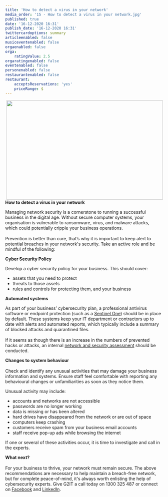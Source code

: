 ```yaml
---
title: 'How to detect a virus in your network'
media_order: '15 - How to detect a virus in your network.jpg'
published: true
date: '16-12-2020 16:31'
publish_date: '16-12-2020 16:31'
twittercardoptions: summary
articleenabled: false
musiceventenabled: false
orgaenabled: false
orga:
    ratingValue: 2.5
orgaratingenabled: false
eventenabled: false
personenabled: false
restaurantenabled: false
restaurant:
    acceptsReservations: 'yes'
    priceRange: $
---
```


<p><img style="float: right;" src="/blog/how-to-detect-a-virus/15%20-%20How%20to%20detect%20a%20virus%20in%20your%20network.jpg" alt="" width="500" height="318" /></p>
<p><strong>How to detect a virus in your network</strong></p>
<p>Managing network security is a cornerstone to running a successful business in the digital age. Without secure computer systems, your organisation is vulnerable to ransomware, virus, and malware attacks, which could potentially cripple your business operations. <br /><br />Prevention is better than cure, that&rsquo;s why it is important to keep alert to potential breaches in your network's security. Take an active role and be mindful of the following:</p>
<p><strong>Cyber Security Policy</strong></p>
<p>Develop a cyber security policy for your business. This should cover:</p>
<ul>
<li>assets that you need to protect</li>
<li>threats to those assets</li>
<li>rules and controls for protecting them, and your business</li>
</ul>
<p><strong>Automated systems</strong></p>
<p>As part of your business&rsquo; cybersecurity plan, a professional antivirus software or endpoint protection (such as a <a href="https://www.g2it.com.au/our-partners/sentinelone">Sentinel One</a>) should be in place by default. These systems keep your IT department or contractors up to date with alerts and automated reports, which typically include a summary of blocked attacks and quarantined files. <br /><br />If it seems as though there is an increase in the numbers of prevented hacks or attacks, an internal <a href="https://www.g2it.com.au/our-services/network-and-security-assessments">network and security assessment</a> should be conducted.</p>
<p><strong>Changes to system behaviour</strong><br /><br />Check and identify any unusual activities that may damage your business information and systems. Ensure staff feel comfortable with reporting any behavioural changes or unfamiliarities as soon as they notice them.</p>
<p>Unusual activity may include:</p>
<ul>
<li>accounts and networks are not accessible</li>
<li>passwords are no longer working</li>
<li>data is missing or has been altered</li>
<li>hard drives have disappeared from the network or are out of space</li>
<li>computers keep crashing</li>
<li>customers receive spam from your business email accounts</li>
<li>staff receive pop-up ads while browsing the internet</li>
</ul>
<p>If one or several of these activities occur, it is time to investigate and call in the experts.</p>
<p><strong>What next?</strong><br /><br />For your business to thrive, your network must remain secure. The above recommendations are necessary to help maintain a breach-free network, but for complete peace-of-mind, it's always worth enlisting the help of cybersecurity experts. Give G2IT a call today on 1300 325 487 or connect on&nbsp;<a href="https://www.facebook.com/G2ITAustralia/" target="_blank" rel="noopener">Facebook</a>&nbsp;and&nbsp;<a href="https://www.linkedin.com/company/14527738/" target="_blank" rel="noopener">LinkedIn</a>.</p>